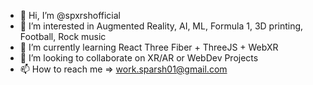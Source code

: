 - 👋 Hi, I’m @spxrshofficial
- 👀 I’m interested in Augmented Reality, AI, ML, Formula 1, 3D printing, Football, Rock music
- 🌱 I’m currently learning React Three Fiber + ThreeJS + WebXR
- 💞️ I’m looking to collaborate on XR/AR or WebDev Projects
- 📫 How to reach me => work.sparsh01@gmail.com

